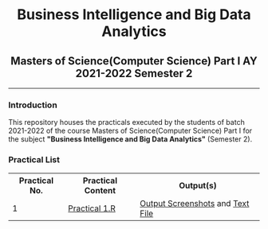 # <center>Business Intelligence and Big Data Analytics </center>

## <center>Masters of Science(Computer Science) Part I AY 2021-2022 Semester 2</center>

---

### Introduction

This repository houses the practicals executed by the students of batch 2021-2022 of the course Masters of Science(Computer Science) Part I for the subject **"Business Intelligence and Big Data Analytics"** (Semester 2).

### Practical List
<table>
    <tr>
        <th>Practical No.</th>
        <th>Practical Content</th>
        <th>Output(s)</th>
    <tr>
    <tr>
        <td>1</td>
        <td><a href = "Practical 1.R">Practical 1.R</a></td>
        <td><a href = "output/screenshots/Practical 1">Output Screenshots</a> and <a href = "output/text_files/Practical 1.txt">Text File</td>
    </tr>
</table>